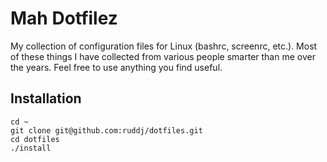 # Mah Dotfilez #

My collection of configuration files for Linux (bashrc, screenrc, etc.).  Most of these things I have collected from various people smarter than me over the years.  Feel free to use anything you find useful.

## Installation ##

    cd ~
    git clone git@github.com:ruddj/dotfiles.git 
    cd dotfiles
    ./install
